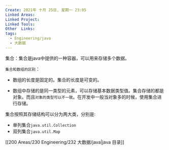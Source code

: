 ```yaml
---
Create: 2021年 十月 25日, 星期一 23:05
Linked Areas: 
Linked Project:
Linked Tools: 
Other  Links: 
tags: 
  - Engineering/java
  - 大数据
---
```



集合：集合是java中提供的一种容器，可以用来存储多个数据。

`集合和数组的区别`：

-   数组的长度是固定的。集合的长度是可变的。
    
-   数组中存储的是同一类型的元素，可以存储基本数据类型值。集合存储的都是对象。而且`对象的类型可以不一致`。在开发中一般当对象多的时候，使用集合进行存储。
    

集合按照其存储结构可以分为两大类，分别是:
-   单列集合`java.util.Collection`
-   双列集合`java.util.Map`




[[200 Areas/230 Engineering/232 大数据/java|java 目录]]